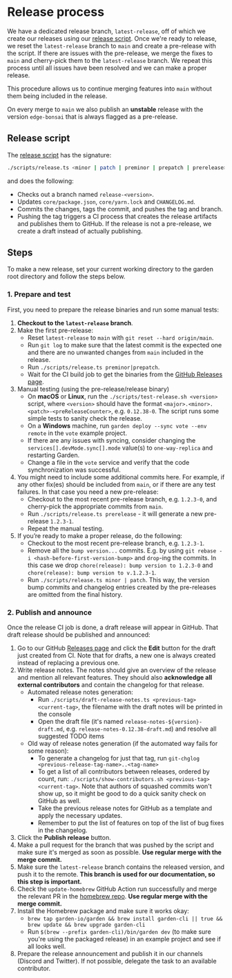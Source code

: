 # Release process

We have a dedicated release branch, `latest-release`, off of which we create our releases using our [release script](https://github.com/garden-io/garden/blob/main/scripts/release.ts). Once we're ready to release, we reset the `latest-release` branch to `main` and create a pre-release with the script. If there are issues with the pre-release, we merge the fixes to `main` and cherry-pick them to the `latest-release` branch. We repeat this process until all issues have been resolved and we can make a proper release.

This procedure allows us to continue merging features into `main` without them being included in the release.

On every merge to `main` we also publish an **unstable** release with the version `edge-bonsai` that is always flagged as a pre-release.

## Release script

The [release script](https://github.com/garden-io/garden/blob/main/scripts/release.ts) has the signature:

```sh
./scripts/release.ts <minor | patch | preminor | prepatch | prerelease> [--force] [--dry-run]
```

and does the following:

- Checks out a branch named `release-<version>`.
- Updates `core/package.json`, `core/yarn.lock` and `CHANGELOG.md`.
- Commits the changes, tags the commit, and pushes the tag and branch.
- Pushing the tag triggers a CI process that creates the release artifacts and publishes them to GitHub. If the release is not a pre-release, we create a draft instead of actually publishing.

## Steps

To make a new release, set your current working directory to the garden root directory and follow the steps below.

### 1. Prepare and test

First, you need to prepare the release binaries and run some manual tests:

1. **Checkout to the `latest-release` branch**.
2. Make the first pre-release:
   - Reset `latest-release` to `main` with `git reset --hard origin/main`.
   - Run `git log` to make sure that the latest commit is the expected one and there are no unwanted changes from `main` included in the release.
   - Run `./scripts/release.ts preminor|prepatch`.
   - Wait for the CI build job to get the binaries from the [GitHub Releases page](https://github.com/garden-io/garden/releases).
3. Manual testing (using the pre-release/release binary)
   - On **macOS** or **Linux**, run the `./scripts/test-release.sh <version>` script, where `<version>` should have the format `<major>.<minor>.<patch>-<preReleaseCounter>`, e.g. `0.12.38-0`. The script runs some simple tests to sanity check the release.
   - On a **Windows** machine, run `garden deploy --sync vote --env remote` in the `vote` example project.
   - If there are any issues with syncing, consider changing the `services[].devMode.sync[].mode` value(s) to `one-way-replica` and restarting Garden.
   - Change a file in the `vote` service and verify that the code synchronization was successful.
4. You might need to include some additional commits here. For example, if any other fix(es) should be included from `main`, or if there are any test failures. In that case you need a new pre-release:
   - Checkout to the most recent pre-release branch, e.g. `1.2.3-0`, and cherry-pick the appropriate commits from `main`.
   - Run `./scripts/release.ts prerelease` - it will generate a new pre-release `1.2.3-1`.
   - Repeat the manual testing.
5. If you’re ready to make a proper release, do the following:
   - Checkout to the most recent pre-release branch, e.g. `1.2.3-1`.
   - Remove all the `bump version...` commits. E.g. by using `git rebase -i <hash-before-first-version-bump>` and `drop`-ing the commits. In this case we drop `chore(release): bump version to 1.2.3-0` and `chore(release): bump version to v.1.2.3-1`.
   - Run `./scripts/release.ts minor | patch`. This way, the version bump commits and changelog entries created by the pre-releases are omitted from the final history.

### 2. Publish and announce

Once the release CI job is done, a draft release will appear in GitHub. That draft release should be published and announced:

1. Go to our GitHub [Releases page](https://github.com/garden-io/garden/releases) and click the **Edit** button for the draft just created from CI. Note that for drafts, a new one is always created instead of replacing a previous one.
2. Write release notes. The notes should give an overview of the release and mention all relevant features. They should also **acknowledge all external contributors** and contain the changelog for that release.
   - Automated release notes generation:
     - Run `./scripts/draft-release-notes.ts <previous-tag> <current-tag>`, the filename with the draft notes will be printed in the console
     - Open the draft file (it's named `release-notes-${version}-draft.md`, e.g. `release-notes-0.12.38-draft.md`) and resolve all suggested TODO items
   - Old way of release notes generation (if the automated way fails for some reason):
     - To generate a changelog for just that tag, run `git-chglog <previous-release-tag-name>..<tag-name>`
     - To get a list of all contributors between releases, ordered by count, run: `./scripts/show-contributors.sh <previous-tag> <current-tag>`. Note that authors of squashed commits won't show up, so it might be good to do a quick sanity check on GitHub as well.
     - Take the previous release notes for GitHub as a template and apply the necessary updates.
     - Remember to put the list of features on top of the list of bug fixes in the changelog.
3. Click the **Publish release** button.
4. Make a pull request for the branch that was pushed by the script and make sure it's merged as soon as possible. **Use regular merge with the merge commit.**
5. Make sure the `latest-release` branch contains the released version, and push it to the remote. **This branch is used for our documentation, so this step is important.**
6. Check the `update-homebrew` GitHub Action run successfully and merge the relevant PR in the [homebrew repo](https://github.com/garden-io/homebrew-garden/pulls). **Use regular merge with the merge commit.**
7. Install the Homebrew package and make sure it works okay:
    - `brew tap garden-io/garden && brew install garden-cli || true && brew update && brew upgrade garden-cli`
    - Run `$(brew --prefix garden-cli)/bin/garden dev` (to make sure you're using the packaged release) in an example project and see if all looks well.
8. Prepare the release announcement and publish it in our channels (Discord and Twitter). If not possible, delegate the task to an available contributor.
